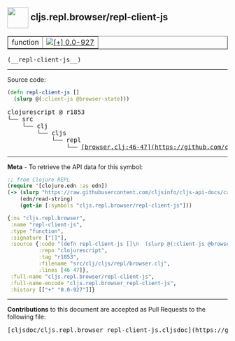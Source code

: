 ## <img width="48px" valign="middle" src="http://i.imgur.com/Hi20huC.png"> cljs.repl.browser/repl-client-js

 <table border="1">
<tr>

<td>function</td>
<td><a href="https://github.com/cljsinfo/cljs-api-docs/tree/0.0-927"><img valign="middle" alt="[+] 0.0-927" src="https://img.shields.io/badge/+-0.0--927-lightgrey.svg"></a> </td>
</tr>
</table>

 <samp>
(__repl-client-js__)<br>
</samp>

---





Source code:

```clj
(defn repl-client-js []
  (slurp @(:client-js @browser-state)))
```

 <pre>
clojurescript @ r1853
└── src
    └── clj
        └── cljs
            └── repl
                └── <ins>[browser.clj:46-47](https://github.com/clojure/clojurescript/blob/r1853/src/clj/cljs/repl/browser.clj#L46-L47)</ins>
</pre>


---

__Meta__ - To retrieve the API data for this symbol:

```clj
;; from Clojure REPL
(require '[clojure.edn :as edn])
(-> (slurp "https://raw.githubusercontent.com/cljsinfo/cljs-api-docs/catalog/cljs-api.edn")
    (edn/read-string)
    (get-in [:symbols "cljs.repl.browser/repl-client-js"]))
```

```clj
{:ns "cljs.repl.browser",
 :name "repl-client-js",
 :type "function",
 :signature ["[]"],
 :source {:code "(defn repl-client-js []\n  (slurp @(:client-js @browser-state)))",
          :repo "clojurescript",
          :tag "r1853",
          :filename "src/clj/cljs/repl/browser.clj",
          :lines [46 47]},
 :full-name "cljs.repl.browser/repl-client-js",
 :full-name-encode "cljs.repl.browser_repl-client-js",
 :history [["+" "0.0-927"]]}

```

---

__Contributions__ to this document are accepted as Pull Requests to the following file:

 <pre>
[cljsdoc/cljs.repl.browser_repl-client-js.cljsdoc](https://github.com/cljsinfo/cljs-api-docs/blob/master/cljsdoc/cljs.repl.browser_repl-client-js.cljsdoc)
</pre>

